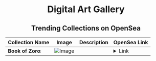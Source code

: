 <div align="center">

# Digital Art Gallery

## Trending Collections on OpenSea

| Collection Name                       | Image                                                                                     | Description                       | OpenSea Link                                                                                          |
|---------------------------------------|-------------------------------------------------------------------------------------------|-----------------------------------|--------------------------------------------------------------------------------------------------------|
| **Bооk of Ζоrα** | ![Image](https://i.seadn.io/s/raw/files/3f053a2888bf567dc5b70f9f37729856.webp?w=500&auto=format?w=200&auto=format) |  | <details><summary>Link</summary>[Bооk of Ζоrα](https://opensea.io/collection/book-of-zora-53)</details> |

</div>